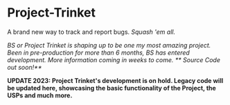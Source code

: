 # Project-Trinket

<p>A brand new way to track and report bugs. <i>Squash 'em all.</i></p>

<i>BS or Project Trinket is shaping up to be one my most amazing project. Been in pre-production for more than 6 months, BS has entered development. More information coming in weeks to come. </i>
_**
Source Code out soon!**_


**UPDATE 2023: Project Trinket's development is on hold. Legacy code will be updated here, showcasing the basic functionality of the Project, the USPs and much more.**
